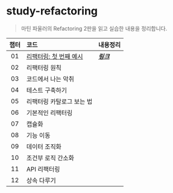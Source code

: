 # study-refactoring

> 마틴 파울러의 Refactoring 2판을 읽고 실습한 내용을 정리합니다.

| 챕터 | 코드                                                                            | 내용정리                                                                                                        |
|:--:|:------------------------------------------------------------------------------|:------------------------------------------------------------------------------------------------------------|
| 01 | [리팩터링: 첫 번째 예시](https://github.com/nahyeon99/study-refactoring/tree/chapter1) | [**_링크_**](https://github.com/nahyeon99/study-refactoring/blob/chapter1/src/main/java/chapter1/Chapter1.md) |
| 02 | 리팩터링 원칙                                                                       |                                                                                                             |
| 03 | 코드에서 나는 악취                                                                    |                                                                                                             |
| 04 | 테스트 구축하기                                                                      |                                                                                                             |
| 05 | 리팩터링 카탈로그 보는 법                                                                |                                                                                                             |
| 06 | 기본적인 리팩터링                                                                     |                                                                                                             |
| 07 | 캡슐화                                                                           |                                                                                                             |
| 08 | 기능 이동                                                                         |                                                                                                             |
| 09 | 데이터 조직화                                                                       |                                                                                                             |
| 10 | 조건부 로직 간소화                                                                    |                                                                                                             |
| 11 | API 리팩터링                                                                      |                                                                                                             |
| 12 | 상속 다루기                                                                        |                                                                                                             |